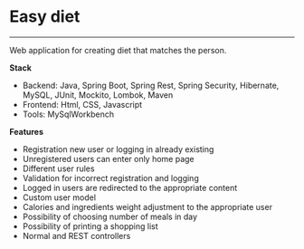 # Easy diet

----

Web application for creating diet that matches the person. 

**Stack**
 - Backend: Java, Spring Boot, Spring Rest, Spring Security, Hibernate, MySQL, JUnit, Mockito, Lombok, Maven
 - Frontend: Html, CSS, Javascript
 - Tools: MySqlWorkbench
 
**Features**
- Registration new user or logging in already existing
- Unregistered users can enter only home page
- Different user rules
- Validation for incorrect registration and logging
- Logged in users are redirected to the appropriate content
- Custom user model
- Calories and ingredients weight adjustment to the appropriate user
- Possibility of choosing number of meals in day
- Possibility of printing a shopping list
- Normal and REST controllers
